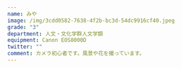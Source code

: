 ```yaml
---
name: みや
image: /img/3cdd0582-7638-4f2b-bc3d-54dc9916cf40.jpeg
grade: "3"
department: 人文・文化学群人文学類
equipment: Canon EOS8000D
twitter: ""
comment: カメラ初心者です。風景や花を撮っています。
---
```

